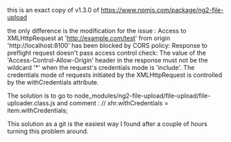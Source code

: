 this is an exact copy of v1.3.0 of https://www.npmjs.com/package/ng2-file-upload

the only difference is the modification for the issue :
Access to XMLHttpRequest at 'http://example.com/test' from origin 'http://localhost:8100' has been blocked by CORS policy: Response to preflight request doesn't pass access control check: The value of the 'Access-Control-Allow-Origin' header in the response must not be the wildcard '*' when the request's credentials mode is 'include'. The credentials mode of requests initiated by the XMLHttpRequest is controlled by the withCredentials attribute.

The solution is to go to node_modules⁩/ng2-file-upload⁩/file-upload⁩/file-uploader.class.js and comment : // xhr.withCredentials = item.withCredentials;

This solution as a git is the easiest way I found after a couple of hours turning this problem around.
